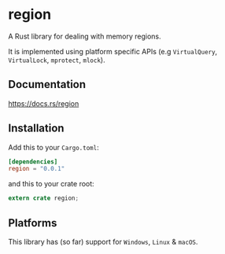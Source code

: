 region
======

A Rust library for dealing with memory regions.

It is implemented using platform specific APIs (e.g `VirtualQuery`,
`VirtualLock`, `mprotect`, `mlock`).

## Documentation

https://docs.rs/region

## Installation

Add this to your `Cargo.toml`:

```toml
[dependencies]
region = "0.0.1"
```

and this to your crate root:

```rust
extern crate region;
```

## Platforms

This library has (so far) support for `Windows`, `Linux` & `macOS`.

